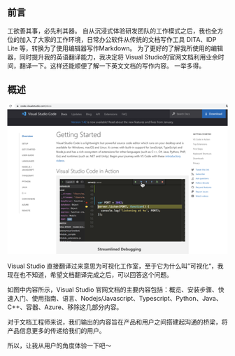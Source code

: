 ## 前言
工欲善其事，必先利其器。
自从沉浸式体验研发团队的工作模式之后，我也全方位的加入了大家的工作环境，日常办公软件从传统的文档写作工具 DITA、IDP Lite 等，转换为了使用编辑器写作Markdown。
为了更好的了解我所使用的编辑器，同时提升我的英语翻译能力，我决定将 Visual Studio的官网文档利用业余时间，翻译一下。这样还能顺便了解一下英文文档的写作内容。
一举多得。

## 概述


![](../../image/vscode/vscode1.png)

Visual Studio 直接翻译过来意思为可视化工作室，至于它为什么叫”可视化“，我现在也不知道，希望文档翻译完成之后，可以回答这个问题。

如图中内容所示，Visual Studio 官网文档的主要内容包括：概览、安装步骤、快速入门、使用指南、语言、Nodejs/Javascript、Typescript、Python、Java、C++、容器、Azure、移除这几部分内容。

对于文档工程师来说，我们输出的内容旨在产品和用户之间搭建起沟通的桥梁，将产品信息更多的传递给我们的用户。

所以，让我从用户的角度体验一下吧～ 



